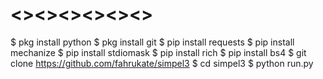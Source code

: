 # <><><><><><>
$ pkg install python
$ pkg install git
$ pip install requests
$ pip install mechanize
$ pip install stdiomask
$ pip install rich
$ pip install bs4
$ git clone https://github.com/fahrukate/simpel3
$ cd simpel3
$ python run.py
